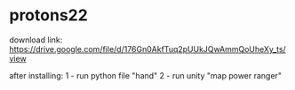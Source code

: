 # protons22
download link:
https://drive.google.com/file/d/176Gn0AkfTuq2pUUkJQwAmmQoUheXy_ts/view

after installing:
1 - run python file "hand"
2 - run unity "map power ranger"
